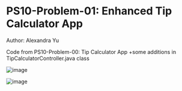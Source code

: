 # PS10-Problem-01: Enhanced Tip Calculator App
 
Author: Alexandra Yu

Code from PS10-Problem-00: Tip Calculator App +some additions in TipCalculatorController.java class

![image](https://user-images.githubusercontent.com/75063827/117190593-753c0480-ae01-11eb-8d4d-dd0468343872.png)

![image](https://user-images.githubusercontent.com/75063827/117190689-9270d300-ae01-11eb-89c3-19a635eab738.png)
